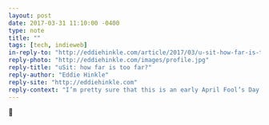 ```yaml
---
layout: post
date: 2017-03-31 11:10:00 -0400
type: note
title: ""
tags: [tech, indieweb]
in-reply-to: "http://eddiehinkle.com/article/2017/03/u-sit-how-far-is-too-far.html"
reply-photo: "http://eddiehinkle.com/images/profile.jpg"
reply-title: "uSit: how far is too far?"
reply-author: "Eddie Hinkle"
reply-site: "http://eddiehinkle.com"
reply-context: "I’m pretty sure that this is an early April Fool’s Day joke. I am traditionally a HUGE supporter of wearable tech, however as it becomes more and more mainstream, we will have to ask ourselves the question…how far is too far when it comes to storing our data."
---
```

💩